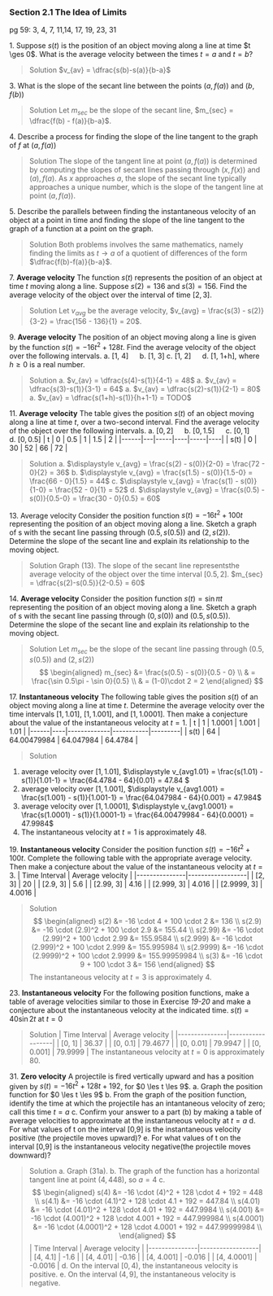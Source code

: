 ### Section 2.1 The Idea of Limits
pg 59:  3, 4, 7, 11,14, 17, 19, 23, 31

1\. Suppose $s(t)$ is the position of an object moving along a line at time $t \ges 0$. What is the average velocity between the times $t = a$ and $t = b$?
>Solution
$v_{av} = \dfrac{s(b)-s(a)}{b-a}$

3\. What is the slope of the secant line between the points $(a, f(a))$ and $(b, f(b))$
>Solution
Let $m_{sec}$ be the slope of the secant line, $m_{sec} = \dfrac{f(b) - f(a)}{b-a}$.

4\. Describe a process for finding the slope of the line tangent to the graph of $f$ at $(a, f(a))$
>Solution
The slope of the tangent line at point $(a, f(a))$ is determined by computing the slopes of secant lines passing through $(x, f(x))$ and $(a), f(a)$. As $x$ approaches $a$, the slope of the secant line typically approaches a unique number, which is the slope of the tangent line at point $(a, f(a))$.

5\. Describe the parallels between finding the instantaneous velocity of an object at a point in time and finding the slope of the line tangent to the graph of a function at a point on the graph.
>Solution
Both problems involves the same mathematics, namely finding the limits as $t\to a$ of a quotient of differences of the form $\dfrac{f(b)-f(a)}{b-a}$.

7\. **Average velocity** The function $s(t)$ represents the position of an object at time $t$ moving along a line. Suppose $s(2) = 136$  and $s(3) = 156$. Find the average velocity of the object over the interval of time $[2, 3]$.
>Solution
Let $v_{avg}$ be the average velocity, $v_{avg} = \frac{s(3) - s(2)}{3-2} = \frac{156 - 136}{1} = 20$.

9\. **Average velocity** The position of an object moving along a line is given by the function $s(t) = -16t^2 + 128t$. Find the average velocity of the object over the following intervals.
a. [1, 4] &emsp; b. [1, 3]
c. [1, 2] &emsp; d. [1, 1+h], where $h\ge 0$ is a real number.
>Solution
a. $v_{av} = \dfrac{s(4)-s(1)}{4-1} = 48$
a. $v_{av} = \dfrac{s(3)-s(1)}{3-1} = 64$
a. $v_{av} = \dfrac{s(2)-s(1)}{2-1} = 80$
a. $v_{av} = \dfrac{s(1+h)-s(1)}{h+1-1} = TODO$

11\. **Average velocity** The table gives the position $s(t)$ of an object moving along a line  at time $t$, over a two-second interval. Find the average velocity of the object over the following intervals.
a. $[0, 2]$ &emsp; b. $[0, 1.5]$ &emsp; c. $[0, 1]$ &emsp; d. $[0, 0.5]$
| t    | 0 | 0.5 |  1 | 1.5 | 2  |
|------|---|-----|----|-----|----|
| s(t) | 0 | 30  | 52 | 66  | 72 |
>Solution
a. $\displaystyle v_{avg} = \frac{s(2) - s(0)}{2-0} = \frac{72 - 0}{2} = 36$
b. $\displaystyle v_{avg} = \frac{s(1.5) - s(0)}{1.5-0} = \frac{66 - 0}{1.5} = 44$
c. $\displaystyle v_{avg} = \frac{s(1) - s(0)}{1-0} = \frac{52 - 0}{1} = 52$
d. $\displaystyle v_{avg} = \frac{s(0.5) - s(0)}{0.5-0} = \frac{30 - 0}{0.5} = 60$

13\. Average velocity Consider the position function $s(t) = -16t^2 + 100t$ representing the position of an object moving along a line. Sketch a graph of s with the secant line passing through $(0.5, s(0.5))$ and $(2, s(2))$. Determine the slope of the secant line and explain its relationship to the moving object.
>Solution
Graph (13). The slope of the secant line representsthe average velocity of the object over the time interval $[0.5, 2]$.
$m_{sec} = \dfrac{s(2)-s(0.5)}{2-0.5} = 60$

14\. **Average velocity** Consider the position function $s(t) = \sin \pi t$ representing the position of an object moving along a line. Sketch a graph of s with the secant line passing through $(0, s(0))$ and $(0.5, s(0.5))$. Determine the slope of the secant line and explain its relationship to the moving object.
>Solution
Let $m_{sec}$ be the slope of the secant line passing through $(0.5, s(0.5))$ and $(2, s(2))$
$$
\begin{aligned}
m_{sec} &= \frac{s(0.5) - s(0)}{0.5 - 0} \\
& = \frac{\sin 0.5\pi - \sin 0}{0.5} \\
& = (1-0)\cdot 2 = 2
\end{aligned}
$$

17\. **Instantaneous velocity** The following table gives the position $s(t)$ of an object moving along a line at time $t$. Determine the average velocity over the time intervals $[1, 1.01]$, $[1, 1.001]$, and $[1, 1.0001]$. Then make a conjecture about the value of the instantaneous velocity at $t=1$.
| t    | 1  | 1.0001      |  1.001    | 1.01    |
|------|----|-------------|-----------|---------|
| s(t) | 64 | 64.00479984 | 64.047984 | 64.4784 |
>Solution
1. average velocity over $[1, 1.01]$,  $\displaystyle v_{avg1.01} = \frac{s(1.01) - s(1)}{1.01-1} = \frac{64.4784 - 64}{0.01} = 47.84 $
2. average velocity over $[1, 1.001]$, $\displaystyle v_{avg1.001} = \frac{s(1.001) - s(1)}{1.001-1} = \frac{64.047984 - 64}{0.001} = 47.984$
3. average velocity over $[1, 1.0001]$, $\displaystyle v_{avg1.0001} = \frac{s(1.0001) - s(1)}{1.0001-1} = \frac{64.00479984 - 64}{0.0001} = 47.9984$
4. The instantaneous velocity at $t=1$ is approximately $48$.

19\. **Instantaneous velocity** Consider the position function $s(t) = -16t^2 + 100t$. Complete the following table with the appropriate average velocity. Then make a conjecture about the value of the instantaneous velocity at $t=3$.
| Time Interval | Average velocity |
|---------------|------------------|
| [2, 3]        |  20              |
| [2.9, 3]      |  5.6             |
| [2.99, 3]     |  4.16            |
| [2.999, 3]    |  4.016           |
| [2.9999, 3]   |  4.0016          |
>Solution
$$
\begin{aligned}
s(2) &= -16 \cdot 4 + 100 \cdot 2 &= 136 \\
s(2.9) &= -16 \cdot (2.9)^2 + 100 \cdot 2.9 &= 155.44 \\
s(2.99) &= -16 \cdot (2.99)^2 + 100 \cdot 2.99 &= 155.9584 \\
s(2.999) &= -16 \cdot (2.999)^2 + 100 \cdot 2.999 &= 155.995984 \\
s(2.9999) &= -16 \cdot (2.9999)^2 + 100 \cdot 2.9999 &= 155.99959984 \\
s(3) &= -16 \cdot 9 + 100 \cdot 3 &= 156
\end{aligned}
$$
The instantaneous velocity at $t=3$ is approximately 4.

23\. **Instantaneous velocity** For the following position functions, make a table of average velocities similar to those in Exercise *19-20* and make a conjecture about the instantaneous velocity at the indicated time.
$s(t) = 40\sin 2t$ at $t=0$
>Solution
| Time Interval | Average velocity |
|---------------|------------------|
| [0, 1]        | 36.37            |
| [0, 0.1]      | 79.4677          |
| [0, 0.01]     | 79.9947          |
| [0, 0.001]    | 79.9999          |
 The instantaneous velocity at $t=0$ is approximately 80.

31\. **Zero velocity** A projectile is fired vertically upward and has a position given by $s(t) = -16t^2 + 128t + 192$, for $0 \les t \les  9$.
a. Graph the position function for $0 \les t \les  9$
b. From the graph of the position function, identify the time at which the projectile has an intantaneous velocity of zero; call this time $t=a$
c. Confirm your answer to a part (b) by making a table of average velocities to approximate at the instantaneous velocity at $t=a$
d. For what values of t on the interval [0,9] is the instantaneous velocity positive (the projectile moves upward)?
e. For what values of t on the interval [0,9] is the instantaneous velocity negative(the projectile moves downward)?
>Solution
a. Graph (31a).
b. The graph of the function has a horizontal tangent line at point $(4, 448)$, so $a = 4$
c.
$$
\begin{aligned}
s(4) &= -16 \cdot (4)^2 + 128 \cdot 4 + 192 = 448 \\
s(4.1) &= -16 \cdot (4.1)^2 + 128 \cdot 4.1 + 192 = 447.84 \\
s(4.01) &= -16 \cdot (4.01)^2 + 128 \cdot 4.01 + 192 = 447.9984 \\
s(4.001) &= -16 \cdot (4.001)^2 + 128 \cdot 4.001 + 192 = 447.999984 \\
s(4.0001) &= -16 \cdot (4.0001)^2 + 128 \cdot 4.0001 + 192 = 447.99999984 \\
\end{aligned}
$$
| Time Interval | Average velocity |
|---------------|------------------|
| [4, 4.1]      | -1.6             |
| [4, 4.01]     | -0.16            |
| [4, 4.001]    | -0.016           |
| [4, 4.0001]   | -0.0016          |
d. On the interval $[0, 4)$, the instantaneous velocity is positive.
e. On the interval $(4, 9]$, the instantaneous velocity is negative.
